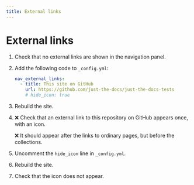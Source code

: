 ```yaml
---
title: External links
---
```


# External links

1.  Check that no external links are shown in the navigation panel.

1.  Add the following code to `_config.yml`:

    ```yaml
    nav_external_links:
      - title: This site on GitHub
        url: https://github.com/just-the-docs/just-the-docs-tests
        # hide_icon: true
    ```

1.  Rebuild the site.

1.  ❌ Check that an external link to this repository on GitHub appears once, with an icon.
    
    ❌ It should appear after the links to ordinary pages, but before the collections.

1.  Uncomment the `hide_icon` line in `_config.yml`.

1.  Rebuild the site.

1.  Check that the icon does not appear.
